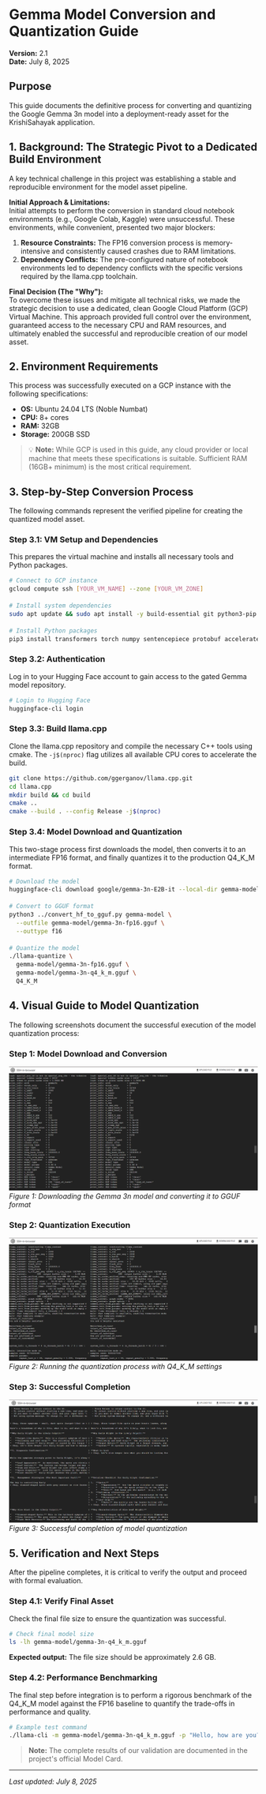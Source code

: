 # Gemma Model Conversion and Quantization Guide

**Version:** 2.1  
**Date:** July 8, 2025

## Purpose
This guide documents the definitive process for converting and quantizing the Google Gemma 3n model into a deployment-ready asset for the KrishiSahayak application.

## 1. Background: The Strategic Pivot to a Dedicated Build Environment

A key technical challenge in this project was establishing a stable and reproducible environment for the model asset pipeline.

**Initial Approach & Limitations:**  
Initial attempts to perform the conversion in standard cloud notebook environments (e.g., Google Colab, Kaggle) were unsuccessful. These environments, while convenient, presented two major blockers:

1. **Resource Constraints:** The FP16 conversion process is memory-intensive and consistently caused crashes due to RAM limitations.
2. **Dependency Conflicts:** The pre-configured nature of notebook environments led to dependency conflicts with the specific versions required by the llama.cpp toolchain.

**Final Decision (The "Why"):**  
To overcome these issues and mitigate all technical risks, we made the strategic decision to use a dedicated, clean Google Cloud Platform (GCP) Virtual Machine. This approach provided full control over the environment, guaranteed access to the necessary CPU and RAM resources, and ultimately enabled the successful and reproducible creation of our model asset.

## 2. Environment Requirements

This process was successfully executed on a GCP instance with the following specifications:

- **OS:** Ubuntu 24.04 LTS (Noble Numbat)
- **CPU:** 8+ cores
- **RAM:** 32GB
- **Storage:** 200GB SSD

> 💡 **Note:** While GCP is used in this guide, any cloud provider or local machine that meets these specifications is suitable. Sufficient RAM (16GB+ minimum) is the most critical requirement.

## 3. Step-by-Step Conversion Process

The following commands represent the verified pipeline for creating the quantized model asset.

### Step 3.1: VM Setup and Dependencies

This prepares the virtual machine and installs all necessary tools and Python packages.

```bash
# Connect to GCP instance
gcloud compute ssh [YOUR_VM_NAME] --zone [YOUR_VM_ZONE]

# Install system dependencies
sudo apt update && sudo apt install -y build-essential git python3-pip cmake

# Install Python packages
pip3 install transformers torch numpy sentencepiece protobuf accelerate safetensors
```

### Step 3.2: Authentication

Log in to your Hugging Face account to gain access to the gated Gemma model repository.

```bash
# Login to Hugging Face
huggingface-cli login
```

### Step 3.3: Build llama.cpp

Clone the llama.cpp repository and compile the necessary C++ tools using cmake. The `-j$(nproc)` flag utilizes all available CPU cores to accelerate the build.

```bash
git clone https://github.com/ggerganov/llama.cpp.git
cd llama.cpp
mkdir build && cd build
cmake ..
cmake --build . --config Release -j$(nproc)
```

### Step 3.4: Model Download and Quantization

This two-stage process first downloads the model, then converts it to an intermediate FP16 format, and finally quantizes it to the production Q4_K_M format.

```bash
# Download the model
huggingface-cli download google/gemma-3n-E2B-it --local-dir gemma-model --exclude "*.gguf"

# Convert to GGUF format
python3 ../convert_hf_to_gguf.py gemma-model \
  --outfile gemma-model/gemma-3n-fp16.gguf \
  --outtype f16

# Quantize the model
./llama-quantize \
  gemma-model/gemma-3n-fp16.gguf \
  gemma-model/gemma-3n-q4_k_m.gguf \
  Q4_K_M
```

## 4. Visual Guide to Model Quantization

The following screenshots document the successful execution of the model quantization process:

### Step 1: Model Download and Conversion
![Model Conversion Process](images/1.png)
*Figure 1: Downloading the Gemma 3n model and converting it to GGUF format*

### Step 2: Quantization Execution
![Quantization Process](images/2.png)
*Figure 2: Running the quantization process with Q4_K_M settings*

### Step 3: Successful Completion
![Quantization Complete](images/3.png)
*Figure 3: Successful completion of model quantization*

## 5. Verification and Next Steps

After the pipeline completes, it is critical to verify the output and proceed with formal evaluation.

### Step 4.1: Verify Final Asset

Check the final file size to ensure the quantization was successful.

```bash
# Check final model size
ls -lh gemma-model/gemma-3n-q4_k_m.gguf
```

**Expected output:** The file size should be approximately 2.6 GB.

### Step 4.2: Performance Benchmarking

The final step before integration is to perform a rigorous benchmark of the Q4_K_M model against the FP16 baseline to quantify the trade-offs in performance and quality.

```bash
# Example test command
./llama-cli -m gemma-model/gemma-3n-q4_k_m.gguf -p "Hello, how are you?"
```

> **Note:** The complete results of our validation are documented in the project's official Model Card.

---
*Last updated: July 8, 2025*